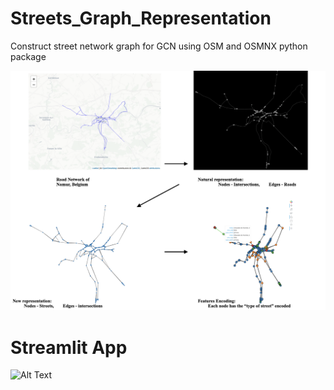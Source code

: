# Streets_Graph_Representation

Construct street network graph for GCN using OSM and OSMNX python package

![plot](./summary.png)

# Streamlit App
![Alt Text](./graph_streets.gif)

